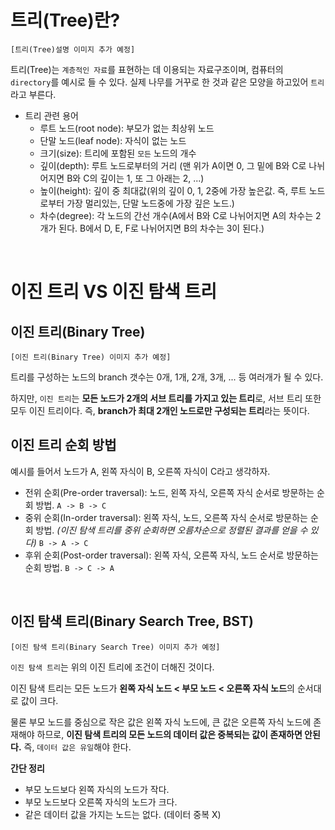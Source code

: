# 트리(Tree)란?

`[트리(Tree)설명 이미지 추가 예정]`

트리(Tree)는 `계층적인 자료`를 표현하는 데 이용되는 자료구조이며, 컴퓨터의 `directory`를 예시로 들 수 있다. 실제 나무를 거꾸로 한 것과 같은 모양을 하고있어 `트리`라고 부른다.

- 트리 관련 용어
    - 루트 노드(root node): 부모가 없는 최상위 노드
    - 단말 노드(leaf node): 자식이 없는 노드
    - 크기(size): 트리에 포함된 `모든` 노드의 개수
    - 깊이(depth): 루트 노드로부터의 거리 (맨 위가 A이면 0, 그 밑에 B와 C로 나뉘어지면 B와 C의 깊이는 1, 또 그 아래는 2, ...)
    - 높이(height): 깊이 중 최대값(위의 깊이 0, 1, 2중에 가장 높은값. 즉, 루트 노드로부터 가장 멀리있는, 단말 노드중에 가장 깊은 노드.)
    - 차수(degree): 각 노드의 간선 개수(A에서 B와 C로 나뉘어지면 A의 차수는 2개가 된다. B에서 D, E, F로 나뉘어지면 B의 차수는 3이 된다.)

<br>

# 이진 트리 VS 이진 탐색 트리


## 이진 트리(Binary Tree) 

`[이진 트리(Binary Tree) 이미지 추가 예정]`

트리를 구성하는 노드의 branch 갯수는 0개, 1개, 2개, 3개, ... 등 여러개가 될 수 있다.

하지만, `이진 트리`는 **모든 노드가 2개의 서브 트리를 가지고 있는 트리**로, 서브 트리 또한 모두 이진 트리이다. 즉, **branch가 최대 2개인 노드로만 구성되는 트리**라는 뜻이다.

##  이진 트리 순회 방법

예시를 들어서 노드가 A, 왼쪽 자식이 B, 오른쪽 자식이 C라고 생각하자.

- 전위 순회(Pre-order traversal): 노드, 왼쪽 자식, 오른쪽 자식 순서로 방문하는 순회 방법. `A -> B -> C`
- 중위 순회(In-order traversal): 왼쪽 자식, 노드, 오른쪽 자식 순서로 방문하는 순회 방법. *(이진 탐색 트리를 중위 순회하면 오름차순으로 정렬된 결과를 얻을 수 있다)* `B -> A -> C`
- 후위 순회(Post-order traversal): 왼쪽 자식, 오른쪽 자식, 노드 순서로 방문하는 순회 방법. `B -> C -> A`

<br>

## 이진 탐색 트리(Binary Search Tree, BST)

`[이진 탐색 트리(Binary Search Tree) 이미지 추가 예정]`

`이진 탐색 트리`는 위의 이진 트리에 조건이 더해진 것이다.

이진 탐색 트리는 모든 노드가 **왼쪽 자식 노드 < 부모 노드 < 오른쪽 자식 노드**의 순서대로 값이 크다.

물론 부모 노드를 중심으로 작은 값은 왼쪽 자식 노드에, 큰 값은 오른쪽 자식 노드에 존재해야 하므로, **이진 탐색 트리의 모든 노드의 데이터 값은 중복되는 값이 존재하면 안된다.** 즉, `데이터 값은 유일`해야 한다.

**간단 정리**
- 부모 노드보다 왼쪽 자식의 노드가 작다. 
- 부모 노드보다 오른쪽 자식의 노드가 크다.
- 같은 데이터 값을 가지는 노드는 없다. (데이터 중복 X)

<!-- 

이미지 파워포인트 혹은, 인터뷰 책처럼 아이패드로 그려서 작성하기

이미지 만들것들 목록
- 트리
- 이진 트리
- 이진 탐색 트리
- 전위, 중위, 후위 순회 방법
 -->